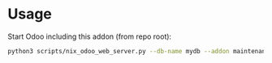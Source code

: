 # Usage

Start Odoo including this addon (from repo root):

```bash
python3 scripts/nix_odoo_web_server.py --db-name mydb --addon maintenance_equipment_category_hierarchy
```

